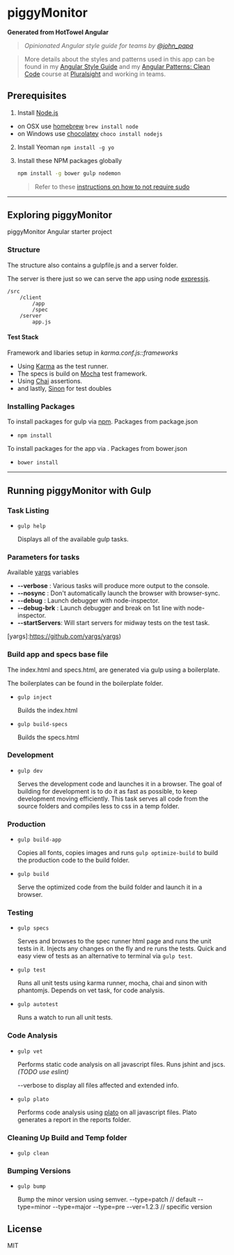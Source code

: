 # piggyMonitor

**Generated from HotTowel Angular**

>*Opinionated Angular style guide for teams by [@john_papa](//twitter.com/john_papa)*

>More details about the styles and patterns used in this app can be found in my [Angular Style Guide](https://github.com/johnpapa/angularjs-styleguide) and my [Angular Patterns: Clean Code](http://jpapa.me/ngclean) course at [Pluralsight](http://pluralsight.com/training/Authors/Details/john-papa) and working in teams.

## Prerequisites

1. Install [Node.js](http://nodejs.org)
 - on OSX use [homebrew](http://brew.sh) `brew install node`
 - on Windows use [chocolatey](https://chocolatey.org/) `choco install nodejs`

2. Install Yeoman `npm install -g yo`

3. Install these NPM packages globally

    ```bash
    npm install -g bower gulp nodemon
    ```

    >Refer to these [instructions on how to not require sudo](https://github.com/sindresorhus/guides/blob/master/npm-global-without-sudo.md)

***

## Exploring piggyMonitor
piggyMonitor Angular starter project

### Structure
The structure also contains a gulpfile.js and a server folder.

The server is there just so we can serve the app using node [expressjs](http://expressjs.com/).

    /src
        /client
            /app
            /spec
        /server
            app.js


#### Test Stack
Framework and libaries setup in _karma.conf.js::frameworks_

- Using [Karma](k) as the test runner.
- The specs is build on [Mocha](m) test framework.
- Using [Chai](c) assertions.
- and lastly, [Sinon](s) for test doubles

[k]: https://karma-runner.github.io/0.13/index.html
[m]: https://mochajs.org/
[c]: https://gist.github.com/yoavniran/1e3b0162e1545055429e
[s]: http://sinonjs.org/docs/

### Installing Packages

To install packages for gulp via [npm](https://docs.npmjs.com/getting-started/using-a-package.json). Packages from package.json
 - `npm install`

To install packages for the app via . Packages from bower.json
 - `bower install`

***

## Running piggyMonitor with Gulp

### Task Listing

- `gulp help`

    Displays all of the available gulp tasks.

### Parameters for tasks

Available [yargs](yargs) variables

 * **--verbose**     : Various tasks will produce more output to the console.
 * **--nosync**      : Don't automatically launch the browser with browser-sync.
 * **--debug**       : Launch debugger with node-inspector.
 * **--debug-brk**   : Launch debugger and break on 1st line with node-inspector.
 * **--startServers**: Will start servers for midway tests on the test task.    

[yargs]:https://github.com/yargs/yargs)

### Build app and specs base file

The index.html and specs.html, are generated via gulp using a boilerplate.

The boilerplates can be found in the boilerplate folder.

- `gulp inject`

    Builds the index.html

- `gulp build-specs`

    Builds the specs.html

### Development

- `gulp dev`

    Serves the development code and launches it in a browser. The goal of building for development is to do it as fast as possible, to keep development moving efficiently. This task serves all code from the source folders and compiles less to css in a temp folder.

### Production

- `gulp build-app`

    Copies all fonts, copies images and runs `gulp optimize-build` to build the production code to the build folder.

- `gulp build`

    Serve the optimized code from the build folder and launch it in a browser.

### Testing

- `gulp specs`

    Serves and browses to the spec runner html page and runs the unit tests in it. Injects any changes on the fly and re runs the tests. Quick and easy view of tests as an alternative to terminal via `gulp test`.

- `gulp test`

    Runs all unit tests using karma runner, mocha, chai and sinon with phantomjs. Depends on vet task, for code analysis.

- `gulp autotest`

    Runs a watch to run all unit tests.

### Code Analysis

- `gulp vet`

    Performs static code analysis on all javascript files. Runs jshint and jscs.
    _(TODO use eslint)_

    --verbose to display all files affected and extended info.

- `gulp plato`

    Performs code analysis using [plato][plato] on all javascript files. Plato generates a report in the reports folder.

[plato]: https://github.com/es-analysis/plato

### Cleaning Up Build and Temp folder

- `gulp clean`

### Bumping Versions

- `gulp bump`

    Bump the minor version using semver.
    --type=patch // default
    --type=minor
    --type=major
    --type=pre
    --ver=1.2.3 // specific version

## License

MIT
